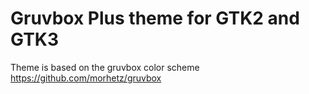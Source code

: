 # Gruvbox Plus theme for GTK2 and GTK3

Theme is based on the gruvbox color scheme https://github.com/morhetz/gruvbox


